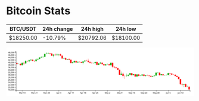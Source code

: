 # Bitcoin Stats

BTC/USDT|24h change|24h high|24h low|
|---|---|---|---|
|$18250.00|-10.79%|$20792.06|$18100.00|

<img src="./chart.svg">
